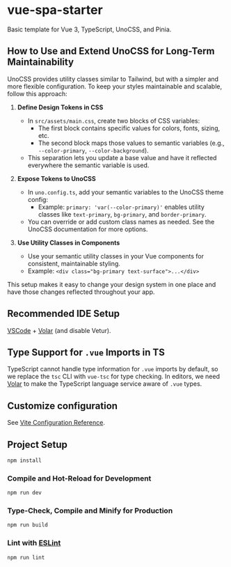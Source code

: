 # vue-spa-starter

Basic template for Vue 3, TypeScript, UnoCSS, and Pinia.

## How to Use and Extend UnoCSS for Long-Term Maintainability

UnoCSS provides utility classes similar to Tailwind, but with a simpler and more flexible configuration. To keep your styles maintainable and scalable, follow this approach:

1. **Define Design Tokens in CSS**

   - In `src/assets/main.css`, create two blocks of CSS variables:
     - The first block contains specific values for colors, fonts, sizing, etc.
     - The second block maps those values to semantic variables (e.g., `--color-primary`, `--color-background`).
   - This separation lets you update a base value and have it reflected everywhere the semantic variable is used.

2. **Expose Tokens to UnoCSS**

   - In `uno.config.ts`, add your semantic variables to the UnoCSS theme config:
     - Example: `primary: 'var(--color-primary)'` enables utility classes like `text-primary`, `bg-primary`, and `border-primary`.
   - You can override or add custom class names as needed. See the UnoCSS documentation for more options.

3. **Use Utility Classes in Components**
   - Use your semantic utility classes in your Vue components for consistent, maintainable styling.
   - Example: `<div class="bg-primary text-surface">...</div>`

This setup makes it easy to change your design system in one place and have those changes reflected throughout your app.

## Recommended IDE Setup

[VSCode](https://code.visualstudio.com/) + [Volar](https://marketplace.visualstudio.com/items?itemName=Vue.volar) (and disable Vetur).

## Type Support for `.vue` Imports in TS

TypeScript cannot handle type information for `.vue` imports by default, so we replace the `tsc` CLI with `vue-tsc` for type checking. In editors, we need [Volar](https://marketplace.visualstudio.com/items?itemName=Vue.volar) to make the TypeScript language service aware of `.vue` types.

## Customize configuration

See [Vite Configuration Reference](https://vite.dev/config/).

## Project Setup

```sh
npm install
```

### Compile and Hot-Reload for Development

```sh
npm run dev
```

### Type-Check, Compile and Minify for Production

```sh
npm run build
```

### Lint with [ESLint](https://eslint.org/)

```sh
npm run lint
```
